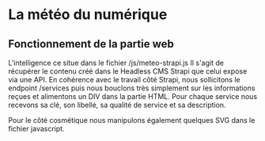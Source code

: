 # La météo du numérique

## Fonctionnement de la partie web

L'intelligence ce situe dans le fichier /js/meteo-strapi.js
Il s'agit de récupérer le contenu créé dans le Headless CMS Strapi que celui expose via une API.
En cohérence avec le travail côté Strapi, nous sollicitons le endpoint /services puis nous bouclons très simplement sur
les informations reçues et alimentons un DIV dans la partie HTML.
Pour chaque service nous recevons sa clé, son libellé, sa qualité de service et sa description.

Pour le côté cosmétique nous manipulons également quelques SVG dans le fichier javascript.